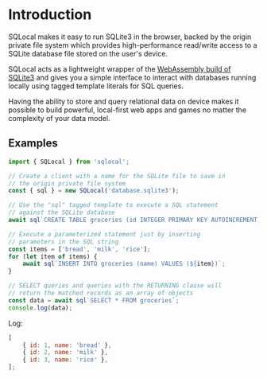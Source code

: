 # Introduction

SQLocal makes it easy to run SQLite3 in the browser, backed by the origin private file system which provides high-performance read/write access to a SQLite database file stored on the user's device.

SQLocal acts as a lightweight wrapper of the [WebAssembly build of SQLite3](https://sqlite.org/wasm/doc/trunk/index.md) and gives you a simple interface to interact with databases running locally using tagged template literals for SQL queries.

Having the ability to store and query relational data on device makes it possible to build powerful, local-first web apps and games no matter the complexity of your data model.

## Examples

```javascript
import { SQLocal } from 'sqlocal';

// Create a client with a name for the SQLite file to save in
// the origin private file system
const { sql } = new SQLocal('database.sqlite3');

// Use the "sql" tagged template to execute a SQL statement
// against the SQLite database
await sql`CREATE TABLE groceries (id INTEGER PRIMARY KEY AUTOINCREMENT, name TEXT)`;

// Execute a parameterized statement just by inserting
// parameters in the SQL string
const items = ['bread', 'milk', 'rice'];
for (let item of items) {
	await sql`INSERT INTO groceries (name) VALUES (${item})`;
}

// SELECT queries and queries with the RETURNING clause will
// return the matched records as an array of objects
const data = await sql`SELECT * FROM groceries`;
console.log(data);
```

Log:

```javascript
[
	{ id: 1, name: 'bread' },
	{ id: 2, name: 'milk' },
	{ id: 3, name: 'rice' },
];
```


